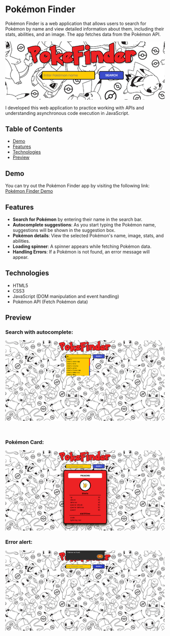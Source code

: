 # Pokémon Finder

Pokémon Finder is a web application that allows users to search for Pokémon by name and view detailed information about them, including their stats, abilities, and an image. The app fetches data from the Pokémon API.

![Pokémon Intro Screenshot](./images/screenshots/screenshot-intro.png)


 I developed this web application to practice working with APIs and understanding asynchronous code execution in JavaScript. 

## Table of Contents
- [Demo](#demo)
- [Features](#features)
- [Technologies](#technologies)
- [Preview](#preview)

## Demo

You can try out the Pokémon Finder app by visiting the following link:
[Pokémon Finder Demo](https://github.com/diecatiamonteiro/pokemon-finder)


## Features
- **Search for Pokémon** by entering their name in the search bar.
- **Autocomplete suggestions**: As you start typing the Pokémon name, suggestions will be shown in the suggestion box.
- **Pokémon details**: View the selected Pokémon's name, image, stats, and abilities.
- **Loading spinner**: A spinner appears while fetching Pokémon data.
- **Handling Errors**: If a Pokémon is not found, an error message will appear.

## Technologies

- HTML5
- CSS3
- JavaScript (DOM manipulation and event handling)
- Pokémon API (Fetch Pokémon data)

## Preview

### Search with autocomplete:

![Pokémon Search](./images/screenshots/screenshot-search.png)

<br>

### Pokémon Card:

![Pokémon Card](./images/screenshots/screenshot-card.png)

### Error alert:

![Pokémon Error](./images/screenshots/screenshot-not-found.jpg)
